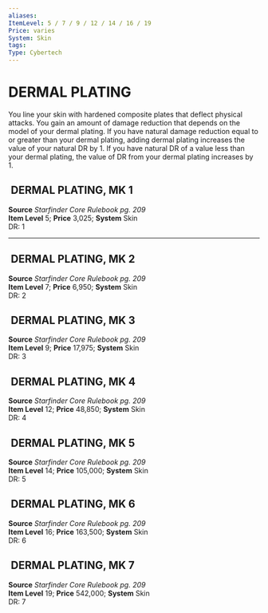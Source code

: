 ```yaml
---
aliases: 
ItemLevel: 5 / 7 / 9 / 12 / 14 / 16 / 19
Price: varies 
System: Skin
tags: 
Type: Cybertech
---
```

# DERMAL PLATING
You line your skin with hardened composite plates that deflect physical attacks. You gain an amount of damage reduction that depends on the model of your dermal plating. If you have natural damage reduction equal to or greater than your dermal plating, adding dermal plating increases the value of your natural DR by 1. If you have natural DR of a value less than your dermal plating, the value of DR from your dermal plating increases by 1.  

##  DERMAL PLATING, MK 1

**Source** _Starfinder Core Rulebook pg. 209_  
**Item Level** 5; **Price** 3,025; **System** Skin  
DR: 1  

---

##  DERMAL PLATING, MK 2

**Source** _Starfinder Core Rulebook pg. 209_  
**Item Level** 7; **Price** 6,950; **System** Skin  
DR: 2  

##  DERMAL PLATING, MK 3

**Source** _Starfinder Core Rulebook pg. 209_  
**Item Level** 9; **Price** 17,975; **System** Skin  
DR: 3  

##  DERMAL PLATING, MK 4

**Source** _Starfinder Core Rulebook pg. 209_  
**Item Level** 12; **Price** 48,850; **System** Skin  
DR: 4  

##  DERMAL PLATING, MK 5

**Source** _Starfinder Core Rulebook pg. 209_  
**Item Level** 14; **Price** 105,000; **System** Skin  
DR: 5  

##  DERMAL PLATING, MK 6

**Source** _Starfinder Core Rulebook pg. 209_  
**Item Level** 16; **Price** 163,500; **System** Skin  
DR: 6  

##  DERMAL PLATING, MK 7

**Source** _Starfinder Core Rulebook pg. 209_  
**Item Level** 19; **Price** 542,000; **System** Skin  
DR: 7
